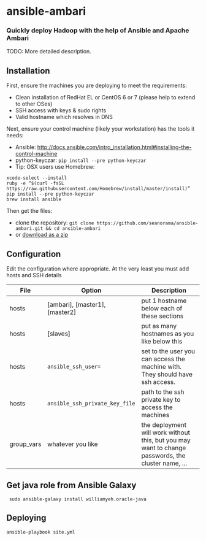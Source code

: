 ansible-ambari
==============

### Quickly deploy Hadoop with the help of Ansible and Apache Ambari

TODO: More detailed description.

Installation
------------

First, ensure the machines you are deploying to meet the requirements:
- Clean installation of RedHat EL or CentOS 6 or 7 (please help to extend to other OSes)
- SSH access with keys & sudo rights
- Valid hostname which resolves in DNS

Next, ensure your control machine (likely your workstation) has the tools it needs:
- Ansible: http://docs.ansible.com/intro_installation.html#installing-the-control-machine
- python-keyczar: ```pip install --pre python-keyczar```
- Tip: OSX users use Homebrew:
```Shell
xcode-select --install  
ruby -e “$(curl -fsSL https://raw.githubusercontent.com/Homebrew/install/master/install)”
pip install --pre python-keyczar
brew install ansible
```

Then get the files:
- clone the repository: ```git clone https://github.com/seanorama/ansible-ambari.git && cd ansible-ambari```
- or [download as a zip](https://github.com/seanorama/ansible-ambari/archive/master.zi://github.com/seanorama/ansible-ambari/archive/master.zip)

Configuration
-------------

Edit the configuration where appropriate. At the very least you must add hosts and SSH details

| File       | Option                         | Description                                                                                        |
| ---------- | ---------------------          | -------------------------------
| hosts      | [ambari], [master1], [master2] | put 1 hostname below each of these sections                                                        |
| hosts      | [slaves]                       | put as many hostnames as you like below this                                                       |
| hosts      | `ansible_ssh_user=`            | set to the user you can access the machine with. They should have ssh access.                      |
| hosts      | `ansible_ssh_private_key_file` | path to the ssh private key to access the machines                                                 |
| group_vars | whatever you like              | the deployment will work without this, but you may want to change passwords, the cluster name, ... |

## Get java role from Ansible Galaxy
``` sudo ansible-galaxy install williamyeh.oracle-java```

## Deploying
```ansible-playbook site.yml```

